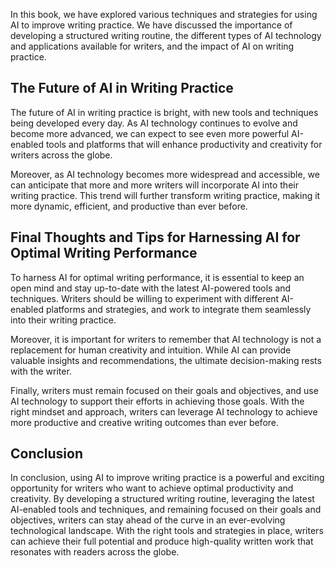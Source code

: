 
In this book, we have explored various techniques and strategies for using AI to improve writing practice. We have discussed the importance of developing a structured writing routine, the different types of AI technology and applications available for writers, and the impact of AI on writing practice.

The Future of AI in Writing Practice
------------------------------------

The future of AI in writing practice is bright, with new tools and techniques being developed every day. As AI technology continues to evolve and become more advanced, we can expect to see even more powerful AI-enabled tools and platforms that will enhance productivity and creativity for writers across the globe.

Moreover, as AI technology becomes more widespread and accessible, we can anticipate that more and more writers will incorporate AI into their writing practice. This trend will further transform writing practice, making it more dynamic, efficient, and productive than ever before.

Final Thoughts and Tips for Harnessing AI for Optimal Writing Performance
-------------------------------------------------------------------------

To harness AI for optimal writing performance, it is essential to keep an open mind and stay up-to-date with the latest AI-powered tools and techniques. Writers should be willing to experiment with different AI-enabled platforms and strategies, and work to integrate them seamlessly into their writing practice.

Moreover, it is important for writers to remember that AI technology is not a replacement for human creativity and intuition. While AI can provide valuable insights and recommendations, the ultimate decision-making rests with the writer.

Finally, writers must remain focused on their goals and objectives, and use AI technology to support their efforts in achieving those goals. With the right mindset and approach, writers can leverage AI technology to achieve more productive and creative writing outcomes than ever before.

Conclusion
----------

In conclusion, using AI to improve writing practice is a powerful and exciting opportunity for writers who want to achieve optimal productivity and creativity. By developing a structured writing routine, leveraging the latest AI-enabled tools and techniques, and remaining focused on their goals and objectives, writers can stay ahead of the curve in an ever-evolving technological landscape. With the right tools and strategies in place, writers can achieve their full potential and produce high-quality written work that resonates with readers across the globe.
